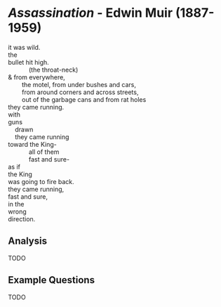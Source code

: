 # *Assassination* - Edwin Muir (1887-1959)

it was wild.<br/>
the<br/>
bullet hit high.<br/>
&nbsp;&nbsp;&nbsp;&nbsp;&nbsp;&nbsp;&nbsp;&nbsp;&nbsp;&nbsp;&nbsp;&nbsp;(the throat-neck)<br/>
& from everywhere,<br/>
&nbsp;&nbsp;&nbsp;&nbsp;&nbsp;&nbsp;&nbsp;&nbsp;the motel, from under bushes and cars,<br/>
&nbsp;&nbsp;&nbsp;&nbsp;&nbsp;&nbsp;&nbsp;&nbsp;from around corners and across streets,<br/>
&nbsp;&nbsp;&nbsp;&nbsp;&nbsp;&nbsp;&nbsp;&nbsp;out of the garbage cans and from rat holes<br/>
they came running.<br/>
with<br/>
guns<br/>
&nbsp;&nbsp;&nbsp;&nbsp;drawn<br/>
&nbsp;&nbsp;&nbsp;&nbsp;they came running<br/>
toward the King-<br/>
&nbsp;&nbsp;&nbsp;&nbsp;&nbsp;&nbsp;&nbsp;&nbsp;&nbsp;&nbsp;&nbsp;&nbsp;all of them<br/>
&nbsp;&nbsp;&nbsp;&nbsp;&nbsp;&nbsp;&nbsp;&nbsp;&nbsp;&nbsp;&nbsp;&nbsp;fast and sure-<br/>
as if<br/>
the King<br/>
was going to fire back.<br/>
they came running,<br/>
fast and sure,<br/>
in the<br/>
wrong<br/>
direction.

## Analysis
TODO
## Example Questions
TODO
